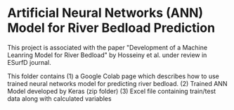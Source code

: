 # Artificial Neural Networks (ANN) Model for River Bedload Prediction

This project is associated with the paper "Development of a Machine Leanring Model for River Bedload" by Hosseiny et al. under review in ESurfD journal. 

This folder contains 
(1) a Google Colab page which describes how to use trained neural networks model for predicting river bedload. 
(2) Trained ANN Model developed by Keras (zip folder)
(3) Excel file containing train/test data along with calculated variables
